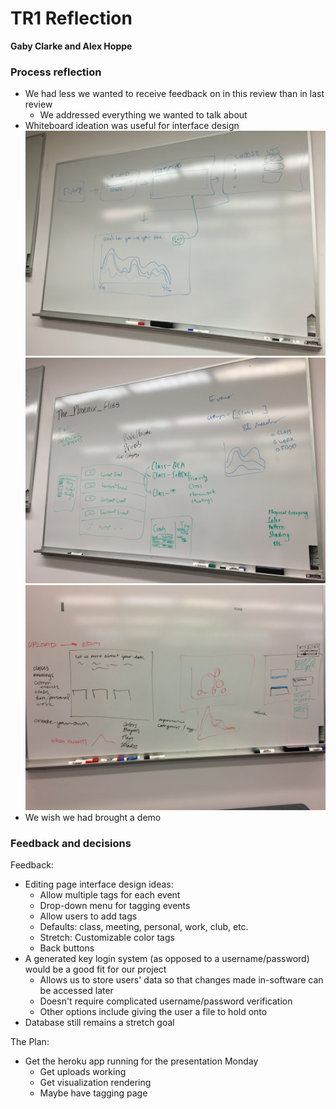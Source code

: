 # TR1 Reflection
**Gaby Clarke and Alex Hoppe**

### Process reflection
- We had less we wanted to receive feedback on in this review than in last review
    - We addressed everything we wanted to talk about
- Whiteboard ideation was useful for interface design
    ![TR2](TR2img1.jpg)
    ![TR2](TR2img2.jpg)
    ![TR2](TR2img3.jpg)
- We wish we had brought a demo


### Feedback and decisions
Feedback:
- Editing page interface design ideas:
    - Allow multiple tags for each event
    - Drop-down menu for tagging events
    - Allow users to add tags
    - Defaults: class, meeting, personal, work, club, etc.
    - Stretch: Customizable color tags
    - Back buttons
- A generated key login system (as opposed to a username/password) would be a good fit for our project
    - Allows us to store users' data so that changes made in-software can be accessed later
    - Doesn't require complicated username/password verification
    - Other options include giving the user a file to hold onto
- Database still remains a stretch goal


The Plan:
- Get the heroku app running for the presentation Monday
    - Get uploads working
    - Get visualization rendering
    - Maybe have tagging page
